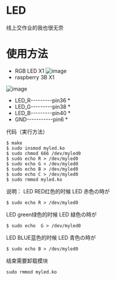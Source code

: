 # LED
线上交作业的我也很无奈

# 使用方法

  - RGB LED X1
![image](https://github.com/caikunyou/LED/blob/master/led.png)
  - raspberry 3B X1

![image](https://github.com/caikunyou/LED/blob/master/GPIO-Pinout-Diagram-2.png)

* LED_R---------pin36           *
* LED_G---------pin38           *
* LED_B---------pin40           *
* GND-----------pin6            *


代码（実行方法）
```
$ make
$ sudo insmod myled.ko
$ sudo chmod 666 /dev/myled0
$ sudo echo R > /dev/myled0
$ sudo echo G > /dev/myled0
$ sudo echo B > /dev/myled0
$ sudo echo C > /dev/myled0
$ sudo rmmod myled.ko
```
说明：
LED RED红色的时候 
LED 赤色の時が
```
$ sudo echo R > /dev/myled0
```
LED green绿色的时候 
LED 緑色の時が
```
$ sudo echo  G > /dev/myled0
```
LED BLUE蓝色的时候 
LED 青色の時が
```
$ sudo echo B > /dev/myled0
```
结束需要卸载模块
```
sudo rmmod myled.ko
```

